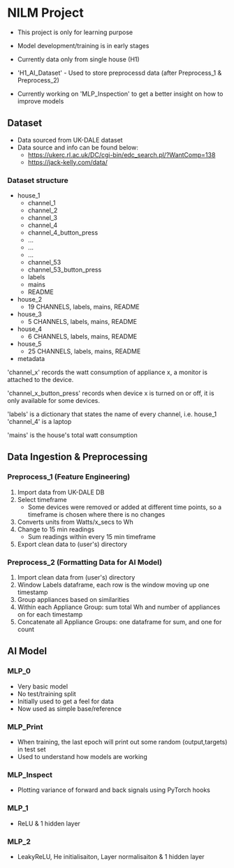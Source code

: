 # NILM Project
* This project is only for learning purpose
* Model development/training is in early stages
* Currently data only from single house (H1)
* 'H1_AI_Dataset' - Used to store preprocessd data (after Preprocess_1 & Preprocess_2)

* Currently working on 'MLP_Inspection' to get a better insight on how to improve models

## Dataset
* Data sourced from UK-DALE dataset
* Data source and info can be found below:
    * https://ukerc.rl.ac.uk/DC/cgi-bin/edc_search.pl/?WantComp=138
    * https://jack-kelly.com/data/

### Dataset structure
* house_1
    * channel_1
    * channel_2
    * channel_3
    * channel_4
    * channel_4_button_press
    *  ...
    *  ...
    *  ...
    * channel_53
    * channel_53_button_press
    * labels
    * mains
    * README
* house_2
    * 19 CHANNELS, labels, mains, README
* house_3
    * 5 CHANNELS, labels, mains, README
* house_4
    * 6 CHANNELS, labels, mains, README
* house_5
    * 25 CHANNELS, labels, mains, README
* metadata

'channel_x' records the watt consumption of appliance x, a monitor is attached to the device. 

'channel_x_button_press' records when device x is turned on or off, it is only available for some devices.

'labels' is a dictionary that states the name of every channel, i.e. house_1 'channel_4' is a laptop

'mains' is the house's total watt consumption


## Data Ingestion & Preprocessing
### Preprocess_1 (Feature Engineering)
1. Import data from UK-DALE DB
2. Select timeframe
    * Some devices were removed or added at different time points, so a timeframe is chosen where there is no changes 
3. Converts units from Watts/x_secs to Wh
4. Change to 15 min readings
    * Sum readings within every 15 min timeframe
5. Export clean data to (user's) directory

### Preprocess_2 (Formatting Data for AI Model)
1. Import clean data from (user's) directory
2. Window Labels dataframe, each row is the window moving up one timestamp
3. Group appliances based on similarities
4. Within each Appliance Group: sum total Wh and number of appliances on for each timestamp
5. Concatenate all Appliance Groups: one dataframe for sum, and one for count


## AI Model
### MLP_0
* Very basic model
* No test/training split
* Initially used to get a feel for data
* Now used as simple base/reference

### MLP_Print
* When training, the last epoch will print out some random (output,targets) in test set
* Used to understand how models are working

### MLP_Inspect
* Plotting variance of forward and back signals using PyTorch hooks

### MLP_1
* ReLU & 1 hidden layer

### MLP_2
* LeakyReLU, He initialisaiton, Layer normalisaiton & 1 hidden layer
